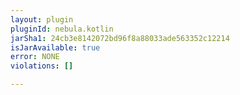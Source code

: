 ```yaml
---
layout: plugin
pluginId: nebula.kotlin
jarSha1: 24cb3e8142072bd96f8a88033ade563352c12214
isJarAvailable: true
error: NONE
violations: []

---
```

